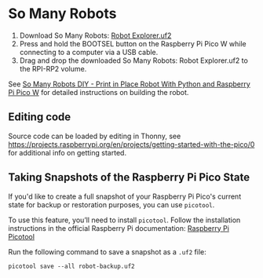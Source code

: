 # So Many Robots

1. Download So Many Robots: [Robot Explorer.uf2](https://github.com/somany-io/robot/raw/refs/heads/main/Robot%20Explorer.uf2)
2. Press and hold the BOOTSEL button on the Raspberry Pi Pico W while connecting to a computer via a USB cable.
3. Drag and drop the downloaded So Many Robots: Robot Explorer.uf2 to the RPI-RP2 volume.

See [So Many Robots DIY - Print in Place Robot With Python and Raspberry Pi Pico W](https://www.instructables.com/So-Many-Robots-DIY-Print-in-Place-Robot-for-STEM-L/) for detailed instructions on building the robot.

## Editing code 
Source code can be loaded by editing in Thonny, see https://projects.raspberrypi.org/en/projects/getting-started-with-the-pico/0 for additional info on getting started.

## Taking Snapshots of the Raspberry Pi Pico State  

If you'd like to create a full snapshot of your Raspberry Pi Pico's current state for backup or restoration purposes, you can use `picotool`.  

To use this feature, you’ll need to install `picotool`. Follow the installation instructions in the official Raspberry Pi documentation: [Raspberry Pi Picotool](https://github.com/raspberrypi/picotool)

Run the following command to save a snapshot as a `.uf2` file:  
```
picotool save --all robot-backup.uf2
```
